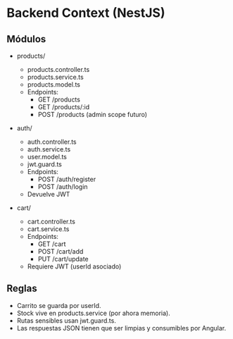 # Backend Context (NestJS)

## Módulos
- products/
  - products.controller.ts
  - products.service.ts
  - products.model.ts
  - Endpoints:
    - GET /products
    - GET /products/:id
    - POST /products (admin scope futuro)

- auth/
  - auth.controller.ts
  - auth.service.ts
  - user.model.ts
  - jwt.guard.ts
  - Endpoints:
    - POST /auth/register
    - POST /auth/login
  - Devuelve JWT

- cart/
  - cart.controller.ts
  - cart.service.ts
  - Endpoints:
    - GET /cart
    - POST /cart/add
    - PUT /cart/update
  - Requiere JWT (userId asociado)

## Reglas
- Carrito se guarda por userId.
- Stock vive en products.service (por ahora memoria).
- Rutas sensibles usan jwt.guard.ts.
- Las respuestas JSON tienen que ser limpias y consumibles por Angular.

